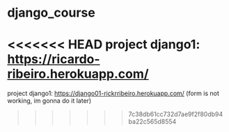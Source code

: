 # django_course
<<<<<<< HEAD
project django1: https://ricardo-ribeiro.herokuapp.com/
=======
project django1: https://django01-rickrribeiro.herokuapp.com/ (form is not working, im gonna do it later)
>>>>>>> 7c38db61cc732d7ae9f2f80db94ba22c565d8554
